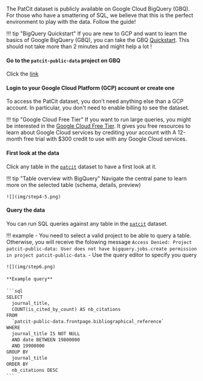 [patcit-data]:https://console.cloud.google.com/bigquery?project=patcit-public-data&p=patcit-public-data&page=project
[v02-npl]:https://console.cloud.google.com/bigquery?project=npl-parsing&p=npl-parsing&d=patcit&t=v02_npl&page=table
[gcp-freetier]:https://cloud.google.com/free/docs/gcp-free-tier
[gbq-quickstart]:https://cloud.google.com/bigquery/docs/quickstarts/quickstart-web-ui

The PatCit dataset is publicly available on Google Cloud BigQuery (GBQ). For those who have a smattering of SQL, we believe that this is the perfect environment to play with the data. Follow the guide!

!!! tip "BigQuery Quickstart"
    If you are new to GCP and want to learn the basics of Google BigQuery (GBQ), you can take the
    GBQ [Quickstart][gbq-quickstart]. This should not take more than 2 minutes and might help a lot !

#### Go to the `patcit-public-data` project on GBQ

Click the [link][patcit-data]

#### Login to your Google Cloud Platform (GCP) account or create one

To access the PatCit dataset, you don't need anything else than a GCP account. In particular, you don't need to enable billing to see the dataset.

!!! tip "Google Cloud Free Tier"
    If you want to run large queries, you might be interested in the [Google Cloud Free Tier][gcp-freetier]. It gives you free resources to learn about Google Cloud services by crediting your account with A 12-month free trial with $300 credit to use with any Google Cloud services.

#### First look at the data

Click any table in the [`patcit`][patcit-data] dataset to have a first look at it.

!!! tip "Table overview with BigQuery"
    Navigate the central pane to learn more on the selected table (schema, details, preview)

    ![](img/step4-5.png)

#### Query the data

You can run SQL queries against any table in the [`patcit`][patcit-data] dataset.

!!! example
    - You need to select a valid project to be able to query a table. Otherwise, you will receive the folowing message `Access Denied: Project patcit-public-data: User does not have bigquery.jobs.create permission in project patcit-public-data`.
    - Use the query editor to specify you query

    ![](img/step6.png)

    **Example query**

    ```sql
	SELECT
	  journal_title,
	  COUNT(is_cited_by_count) AS nb_citations
	FROM
	  `patcit-public-data.frontpage.bibliographical_reference`
	WHERE
	  journal_title IS NOT NULL
	  AND date BETWEEN 19800000
	  AND 19900000
	GROUP BY
	  journal_title
	ORDER BY
	  nb_citations DESC
    ```
